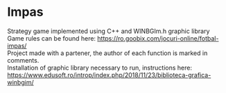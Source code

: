 # Impas
Strategy game implemented using C++ and WINBGIm.h graphic library</br>
Game rules can be found here: https://ro.goobix.com/jocuri-online/fotbal-impas/</br>
Project made with a partener, the author of each function is marked in comments.</br>
Installation of graphic library necessary to run, instructions here: https://www.edusoft.ro/introp/index.php/2018/11/23/biblioteca-grafica-winbgim/
